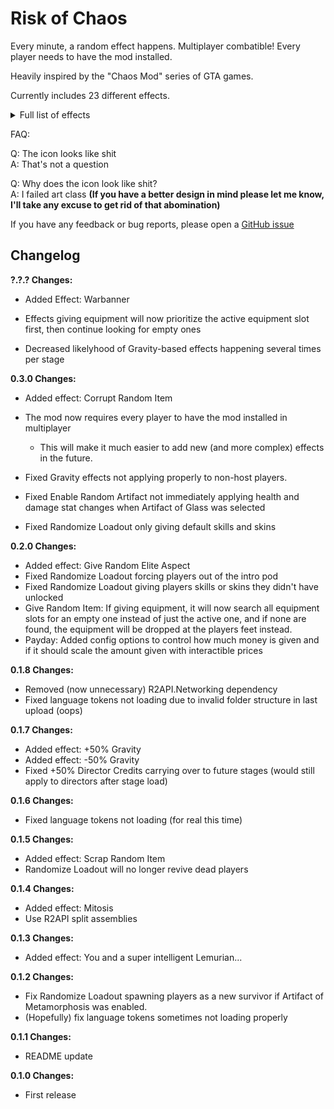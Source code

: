 # Risk of Chaos

Every minute, a random effect happens. Multiplayer combatible! Every player needs to have the mod installed.

Heavily inspired by the "Chaos Mod" series of GTA games.

Currently includes 23 different effects.

<details>
	<summary>Full list of effects</summary>

* Nothing: Does absolutely nothing
* Spawn Random Portal Orb: Spawns a random portal orb on the stage teleporter
* Enable Random Artifact: Enables a random artifact. Lasts until end of stage.
* Add Mountain Shrine: Adds a number of mountain shrines to the teleporter event, number of shrines added can be configured (default is 2)
* Activate Teleporter: Forcefully activates the stage teleporter, whether you want it to or not
* Give Random Item: Gives all players a random item
* One Hit KO: Sets everything on the stage to 1 HP
* Freeze!: Freezes every character on the stage for 4 seconds
* Payday: Gives all players an amount of money equivalent to 4 large chests. (Amount can be configured)
* +50% Director Credits: Increases director credits for the rest of the current stage
* Sequence All Players: Activates a shrine of order on all players
* Spawn Scavenger Bag: Spawns a scavenger bag near a random player
* Drop All Items: Drops all players' items and equipment on the ground
* Meteor Shower: Activates the glowing meteorite equipment
* Randomize Loadout: Randomizes all player's loadouts (skills and skins)
* You and a super intelligent Lemurian...: Spawns an invincible Lemurian in a random location on the map with an infinite damage stat (instantly die if you touch it)
* Mitosis: Duplicates every character on the map
* Scrap Random Item: Turns a random scrappable item in every players inventory into the corresponding scrap
* Increase Gravity: Increases gravity by a configurable amount (default +50%), lasts until the end of the current stage
* Decrease Gravity: Decreases gravity by a configurable amount (default -50%), lasts until the end of the current stage
* Give Random Elite Aspect: Gives all players a random elite aspect (drops on the ground if they don't have any empty equipment slots)
* Corrupt Random Item: Converts a random item in every player's inventory to the void variant
* Warbanner: Spawns a warbanner on every character
</details>

FAQ:

Q: The icon looks like shit<br/>
A: That's not a question

Q: Why does the icon look like shit?<br/>
A: I failed art class __(If you have a better design in mind please let me know, I'll take any excuse to get rid of that abomination)__

If you have any feedback or bug reports, please open a [GitHub issue](https://github.com/Goorakh/RiskOfChaos/issues/new)

## Changelog

**?.?.? Changes:**

* Added Effect: Warbanner

* Effects giving equipment will now prioritize the active equipment slot first, then continue looking for empty ones

* Decreased likelyhood of Gravity-based effects happening several times per stage

**0.3.0 Changes:**

* Added effect: Corrupt Random Item

* The mod now requires every player to have the mod installed in multiplayer
  * This will make it much easier to add new (and more complex) effects in the future.

* Fixed Gravity effects not applying properly to non-host players.

* Fixed Enable Random Artifact not immediately applying health and damage stat changes when Artifact of Glass was selected

* Fixed Randomize Loadout only giving default skills and skins

**0.2.0 Changes:**

* Added effect: Give Random Elite Aspect
* Fixed Randomize Loadout forcing players out of the intro pod
* Fixed Randomize Loadout giving players skills or skins they didn't have unlocked
* Give Random Item: If giving equipment, it will now search all equipment slots for an empty one instead of just the active one, and if none are found, the equipment will be dropped at the players feet instead.
* Payday: Added config options to control how much money is given and if it should scale the amount given with interactible prices

**0.1.8 Changes:**

* Removed (now unnecessary) R2API.Networking dependency
* Fixed language tokens not loading due to invalid folder structure in last upload (oops)

**0.1.7 Changes:**

* Added effect: +50% Gravity
* Added effect: -50% Gravity
* Fixed +50% Director Credits carrying over to future stages (would still apply to directors after stage load)

**0.1.6 Changes:**

* Fixed language tokens not loading (for real this time)

**0.1.5 Changes:**

* Added effect: Scrap Random Item
* Randomize Loadout will no longer revive dead players

**0.1.4 Changes:**

* Added effect: Mitosis
* Use R2API split assemblies

**0.1.3 Changes:**

* Added effect: You and a super intelligent Lemurian...

**0.1.2 Changes:**

* Fix Randomize Loadout spawning players as a new survivor if Artifact of Metamorphosis was enabled.
* (Hopefully) fix language tokens sometimes not loading properly

**0.1.1 Changes:**

* README update

**0.1.0 Changes:**

* First release
